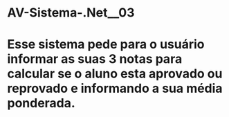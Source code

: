 # AV-Sistema-.Net__03
# Esse sistema pede para o usuário informar as suas 3 notas para calcular se o aluno esta aprovado ou reprovado e informando a sua média ponderada.
